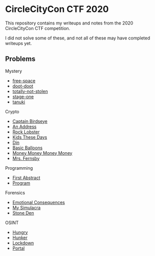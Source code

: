 CircleCityCon CTF 2020
======================
This repository contains my writeups and notes from the 2020 CircleCityCon
CTF competition.

I did not solve some of these, and not all of these may have completed
writeups yet.

Problems
--------
Mystery
- [free-space](./free-space)
- [doot-doot](./doot-doot)
- [totally-not-stolen](./totally-not-stolen)
- [stage-one](./stage-one)
- [tanuki](./tanuki)

Crypto
- [Captain Birdseye](./captain-birdseye)
- [An Address](./an-address)
- [Rock Lobster](./rock-lobster)
- [Kids These Days](./kids-these-days)
- [Din](./din)
- [Basic Balloons](./basic-balloons)
- [Money Money Money Money](./money-money-money-money)
- [Mrs. Fernsby](./mrs-fernsby)

Programming
- [First Abstract](./first-abstract)
- [Program](./program)

Forensics
- [Emotional Consequences](./emotional-consequences)
- [My Simulacra](./my-simulacra)
- [Stone Den](./stone-den)

OSINT
- [Hungry](./hungry)
- [Hunker](./hunker)
- [Lockdown](./lockdown)
- [Portal](./portal)
